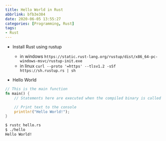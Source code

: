 ```yaml
---
title: Hello World in Rust
abbrlink: bfb3e384
date: 2020-06-05 13:55:27
categories: [Programming, Rust]
tags:
- Rust
---
```

* Install Rust using rustup
  * in windows
`https://static.rust-lang.org/rustup/dist/x86_64-pc-windows-msvc/rustup-init.exe`
  * in linux
`curl --proto '=https' --tlsv1.2 -sSf https://sh.rustup.rs | sh`

* Hello World
```rust
// This is the main function
fn main() {
    // Statements here are executed when the compiled binary is called

    // Print text to the console
    println!("Hello World!");
}
```
```bash
$ rustc hello.rs
$ ./hello
Hello World!
```